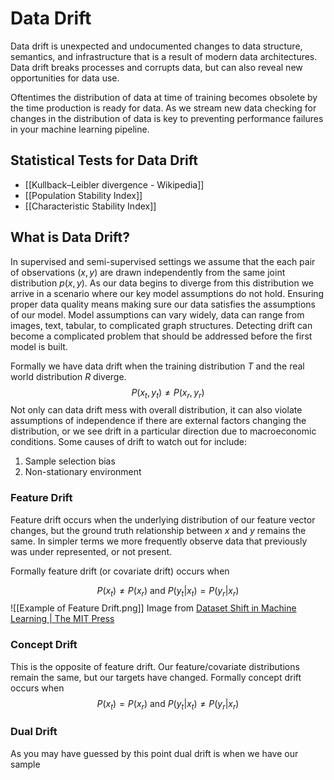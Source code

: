 # Data Drift
Data drift is unexpected and undocumented changes to data structure, semantics, and infrastructure that is a result of modern data architectures. Data drift breaks processes and corrupts data, but can also reveal new opportunities for data use.

Oftentimes the distribution of data at time of training becomes obsolete by the time production is ready for data. As we stream new data checking for changes in the distribution of data is key to preventing performance failures in your machine learning pipeline. 

## Statistical Tests for Data Drift 
- [[Kullback–Leibler divergence - Wikipedia]]
- [[Population Stability Index]]
- [[Characteristic Stability Index]]

## What is Data Drift? 
In supervised and semi-supervised settings we assume that the each pair of observations $(x, y)$ are drawn independently from the same joint distribution $p(x,y)$. As our data begins to diverge from this distribution we arrive in a scenario where our key model assumptions do not hold. Ensuring proper data quality means making sure our data satisfies the assumptions of our model. Model assumptions can vary widely, data can range from images, text, tabular, to complicated graph structures. Detecting drift can become a complicated problem that should be addressed before the first model is built. 

Formally we have data drift when the training distribution $T$ and the real world distribution $R$ diverge.
$$P(x_t, y_t) \neq P(x_r, y_r)$$
Not only can data drift mess with overall distribution, it can also violate assumptions of independence if there are external factors changing the distribution, or we see drift in a particular direction due to macroeconomic conditions. Some causes of drift to watch out for include: 
1. Sample selection bias 
2. Non-stationary environment 

### Feature Drift 
Feature drift occurs when the underlying distribution of our feature vector changes, but the ground truth relationship between $x$ and $y$ remains the same. In simpler terms we more frequently observe data that previously was under represented, or not present. 

Formally feature drift (or covariate drift) occurs when 

$$P(x_t) \neq P(x_r) \text{ and } P(y_t|x_t) = P(y_r|x_r)$$
![[Example of Feature Drift.png]]
Image from [Dataset Shift in Machine Learning | The MIT Press](https://mitpress.mit.edu/books/dataset-shift-machine-learning)

### Concept Drift 
This is the opposite of feature drift. Our feature/covariate distributions remain the same, but our targets have changed. Formally concept drift occurs when
$$P(x_t) = P(x_r) \text{ and } P(y_t|x_t) \neq P(y_r|x_r)$$
### Dual Drift
As you may have guessed by this point dual drift is when we have our sample 